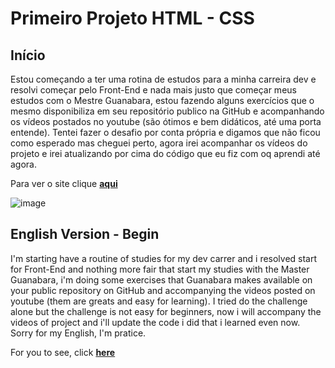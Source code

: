 # Primeiro Projeto HTML - CSS

## Início
Estou começando a ter uma rotina de estudos para a minha carreira dev e resolvi começar pelo Front-End e nada mais justo que começar meus estudos com o Mestre Guanabara, estou fazendo alguns exercícios que o mesmo disponibiliza em seu repositório publico na GitHub e acompanhando os vídeos postados no youtube (são ótimos e bem didáticos, até uma porta entende). Tentei fazer o desafio por conta própria e digamos que não ficou como esperado mas cheguei perto, agora irei acompanhar os vídeos do projeto e irei atualizando por cima do código que eu fiz com oq aprendi até agora.

Para ver o site clique <a href="https://jordanaguiar.github.io/desafio-html-css/android.html"><strong>aqui</strong></a>


![image](https://github.com/user-attachments/assets/3a7c9e97-327e-416b-be6a-8c533f4a84cb)

 
## English Version - Begin
I'm starting have a routine of studies for my dev carrer and i resolved start for Front-End and nothing more fair that start my studies with the Master Guanabara, i'm doing some exercises that Guanabara makes available on your public repository on GitHub and accompanying the videos posted on youtube (them are greats and easy for learning). I tried do the challenge alone but the challenge is not easy for beginners, now i will accompany the videos of project and i'll update the code i did that i learned even now.   
Sorry for my English, I'm pratice.

For you to see, click <a href="https://jordanaguiar.github.io/desafio-html-css/android.html"><strong>here</strong></a>